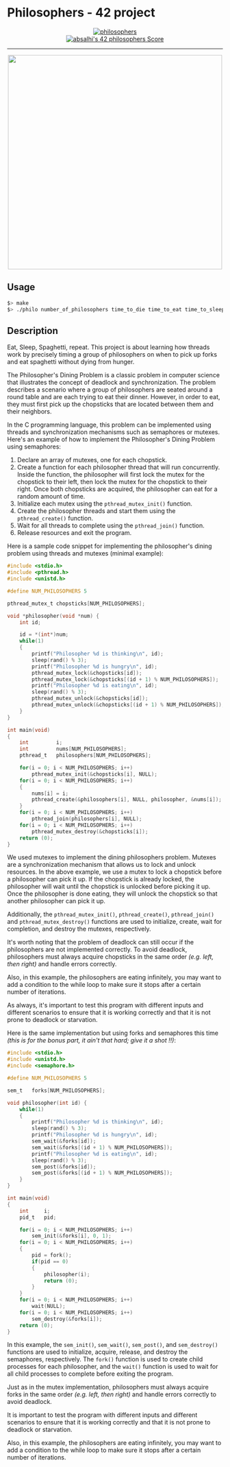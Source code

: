 # Philosophers - 42 project

<p align="center">
    <a href="https://projects.intra.42.fr/projects/42cursus-philosophers/projects_users/2935014" alt="absalhi's philosophers">
        <img src="https://user-images.githubusercontent.com/65598953/214819826-47467fd2-209e-43e1-a48a-f590ef26ef3c.png" alt="philosophers" />
    </a>
    <br />
    <a href="https://projects.intra.42.fr/projects/42cursus-philosophers/projects_users/2935014">
        <img src="https://badge42.vercel.app/api/v2/cl9iseqxd00640gl9mg4g0mxp/project/2935014" alt="absalhi's 42 philosophers Score" />
    </a>
</p>

---

<p align="center">
	<img src="https://user-images.githubusercontent.com/65598953/214820503-5997179d-152a-4aa1-91d3-7fd1f9569f93.png" width="500"/>
</p>

## Usage

```bash
$> make
$> ./philo number_of_philosophers time_to_die time_to_eat time_to_sleep [number_of_times_each_philosopher_must_eat]
```

## Description

Eat, Sleep, Spaghetti, repeat. This project is about learning how threads work by precisely timing a group of philosophers on when to pick up forks and eat spaghetti without dying from hunger.

The Philosopher's Dining Problem is a classic problem in computer science that illustrates the concept of deadlock and synchronization. The problem describes a scenario where a group of philosophers are seated around a round table and are each trying to eat their dinner. However, in order to eat, they must first pick up the chopsticks that are located between them and their neighbors.

In the C programming language, this problem can be implemented using threads and synchronization mechanisms such as semaphores or mutexes. Here's an example of how to implement the Philosopher's Dining Problem using semaphores:

1. Declare an array of mutexes, one for each chopstick.
2. Create a function for each philosopher thread that will run concurrently. Inside the function, the philosopher will first lock the mutex for the chopstick to their left, then lock the mutex for the chopstick to their right. Once both chopsticks are acquired, the philosopher can eat for a random amount of time.
3. Initialize each mutex using the `pthread_mutex_init()` function.
4. Create the philosopher threads and start them using the `pthread_create()` function.
5. Wait for all threads to complete using the `pthread_join()` function.
6. Release resources and exit the program.

Here is a sample code snippet for implementing the philosopher's dining problem using threads and mutexes (minimal example):

```c
#include <stdio.h>
#include <pthread.h>
#include <unistd.h>

#define NUM_PHILOSOPHERS 5

pthread_mutex_t	chopsticks[NUM_PHILOSOPHERS];

void *philosopher(void *num) {
	int	id;

	id = *(int*)num;
    while(1)
	{
        printf("Philosopher %d is thinking\n", id);
        sleep(rand() % 3);
        printf("Philosopher %d is hungry\n", id);
        pthread_mutex_lock(&chopsticks[id]);
        pthread_mutex_lock(&chopsticks[(id + 1) % NUM_PHILOSOPHERS]);
        printf("Philosopher %d is eating\n", id);
		sleep(rand() % 3);
		pthread_mutex_unlock(&chopsticks[id]);
		pthread_mutex_unlock(&chopsticks[(id + 1) % NUM_PHILOSOPHERS]);
	}
}

int main(void)
{
	int			i;
	int			nums[NUM_PHILOSOPHERS];
	pthread_t	philosophers[NUM_PHILOSOPHERS];

	for(i = 0; i < NUM_PHILOSOPHERS; i++)
		pthread_mutex_init(&chopsticks[i], NULL);
	for(i = 0; i < NUM_PHILOSOPHERS; i++)
	{
		nums[i] = i;
		pthread_create(&philosophers[i], NULL, philosopher, &nums[i]);
	}
	for(i = 0; i < NUM_PHILOSOPHERS; i++)
		pthread_join(philosophers[i], NULL);
	for(i = 0; i < NUM_PHILOSOPHERS; i++)
		pthread_mutex_destroy(&chopsticks[i]);
	return (0);
}
```

We used mutexes to implement the dining philosophers problem. Mutexes are a synchronization mechanism that allows us to lock and unlock resources. In the above example, we use a mutex to lock a chopstick before a philosopher can pick it up. If the chopstick is already locked, the philosopher will wait until the chopstick is unlocked before picking it up. Once the philosopher is done eating, they will unlock the chopstick so that another philosopher can pick it up.

Additionally, the `pthread_mutex_init()`, `pthread_create()`, `pthread_join()` and `pthread_mutex_destroy()` functions are used to initialize, create, wait for completion, and destroy the mutexes, respectively.

It's worth noting that the problem of deadlock can still occur if the philosophers are not implemented correctly. To avoid deadlock, philosophers must always acquire chopsticks in the same order _(e.g. left, then right)_ and handle errors correctly.

Also, in this example, the philosophers are eating infinitely, you may want to add a condition to the while loop to make sure it stops after a certain number of iterations.

As always, it's important to test this program with different inputs and different scenarios to ensure that it is working correctly and that it is not prone to deadlock or starvation.

Here is the same implementation but using forks and semaphores this time _(this is for the bonus part, it ain't that hard; give it a shot !!)_:

```c
#include <stdio.h>
#include <unistd.h>
#include <semaphore.h>

#define NUM_PHILOSOPHERS 5

sem_t	forks[NUM_PHILOSOPHERS];

void philosopher(int id) {
    while(1)
	{
        printf("Philosopher %d is thinking\n", id);
        sleep(rand() % 3);
        printf("Philosopher %d is hungry\n", id);
        sem_wait(&forks[id]);
        sem_wait(&forks[(id + 1) % NUM_PHILOSOPHERS]);
        printf("Philosopher %d is eating\n", id);
        sleep(rand() % 3);
        sem_post(&forks[id]);
        sem_post(&forks[(id + 1) % NUM_PHILOSOPHERS]);
    }
}

int main(void)
{
    int		i;
    pid_t	pid;

    for(i = 0; i < NUM_PHILOSOPHERS; i++)
        sem_init(&forks[i], 0, 1);
    for(i = 0; i < NUM_PHILOSOPHERS; i++)
	{
        pid = fork();
        if(pid == 0)
		{
            philosopher(i);
            return (0);
        }
    }
    for(i = 0; i < NUM_PHILOSOPHERS; i++)
        wait(NULL);
    for(i = 0; i < NUM_PHILOSOPHERS; i++)
		sem_destroy(&forks[i]);
	return (0);
}
```

In this example, the `sem_init()`, `sem_wait()`, `sem_post()`, and `sem_destroy()` functions are used to initialize, acquire, release, and destroy the semaphores, respectively. The `fork()` function is used to create child processes for each philosopher, and the `wait()` function is used to wait for all child processes to complete before exiting the program.

Just as in the mutex implementation, philosophers must always acquire forks in the same order _(e.g. left, then right)_ and handle errors correctly to avoid deadlock.

It is important to test the program with different inputs and different scenarios to ensure that it is working correctly and that it is not prone to deadlock or starvation.

Also, in this example, the philosophers are eating infinitely, you may want to add a condition to the while loop to make sure it stops after a certain number of iterations.
